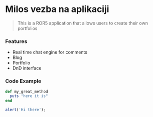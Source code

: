 # Milos vezba na aplikaciji

> This is a ROR5 application that allows users to create their own portfolios

### Features

- Real time chat engine for comments
- Blog
- Portfolio
- DnD interface

### Code Example

```ruby
def my_great_method
  puts "here it is"
end
```

```javascript
alert('Hi there');
```

